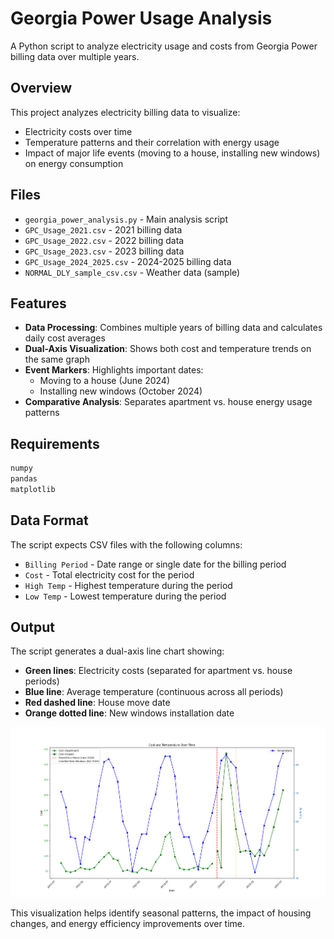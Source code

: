 <!-- 
Auto-synced from: https://github.com/curohn/georgia_power.git
Project: georgia_power
Last synced: 2025-07-28 17:42:26
-->

# Georgia Power Usage Analysis

A Python script to analyze electricity usage and costs from Georgia Power billing data over multiple years.

## Overview

This project analyzes electricity billing data to visualize:
- Electricity costs over time
- Temperature patterns and their correlation with energy usage
- Impact of major life events (moving to a house, installing new windows) on energy consumption

## Files

- `georgia_power_analysis.py` - Main analysis script
- `GPC_Usage_2021.csv` - 2021 billing data
- `GPC_Usage_2022.csv` - 2022 billing data  
- `GPC_Usage_2023.csv` - 2023 billing data
- `GPC_Usage_2024_2025.csv` - 2024-2025 billing data
- `NORMAL_DLY_sample_csv.csv` - Weather data (sample)

## Features

- **Data Processing**: Combines multiple years of billing data and calculates daily cost averages
- **Dual-Axis Visualization**: Shows both cost and temperature trends on the same graph
- **Event Markers**: Highlights important dates:
  - Moving to a house (June 2024)
  - Installing new windows (October 2024)
- **Comparative Analysis**: Separates apartment vs. house energy usage patterns

## Requirements

```python
numpy
pandas
matplotlib
```

## Data Format

The script expects CSV files with the following columns:
- `Billing Period` - Date range or single date for the billing period
- `Cost` - Total electricity cost for the period
- `High Temp` - Highest temperature during the period
- `Low Temp` - Lowest temperature during the period

## Output

The script generates a dual-axis line chart showing:
- **Green lines**: Electricity costs (separated for apartment vs. house periods)
- **Blue line**: Average temperature (continuous across all periods)
- **Red dashed line**: House move date
- **Orange dotted line**: New windows installation date

![Results](/static/images/projects/georgia_power/ga_power_20250728.png)

This visualization helps identify seasonal patterns, the impact of housing changes, and energy efficiency improvements over time.

